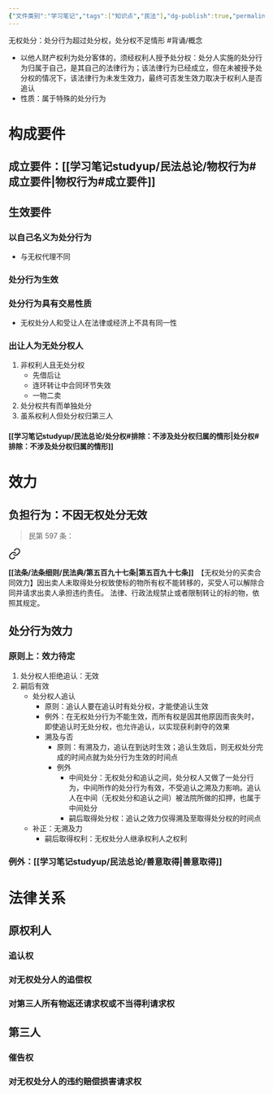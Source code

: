 ```yaml
---
{"文件类别":"学习笔记","tags":["知识点","民法"],"dg-publish":true,"permalink":"/学习笔记studyup/民法总论/无权处分/","dgPassFrontmatter":true,"created":"2024-10-13T17:33:27.492+08:00","updated":"2024-11-30T21:34:14.303+08:00"}
---
```


无权处分：处分行为超过处分权，处分权不足情形 #背诵/概念 
- 以他人财产权利为处分客体的，须经权利人授予处分权：处分人实施的处分行为归属于自己，是其自己的法律行为；该法律行为已经成立，但在未被授予处分权的情况下，该法律行为未发生效力，最终可否发生效力取决于权利人是否追认
- 性质：属于特殊的处分行为
# 构成要件
## 成立要件：[[学习笔记studyup/民法总论/物权行为#成立要件\|物权行为#成立要件]]
## 生效要件
### 以自己名义为处分行为
- 与无权代理不同
### 处分行为生效
### 处分行为具有交易性质
- 无权处分人和受让人在法律或经济上不具有同一性
### 出让人为无处分权人
1. 非权利人且无处分权
	- 先借后让
	- 连环转让中合同环节失效
	- 一物二卖
2. 处分权共有而单独处分
3. 虽系权利人但处分权归第三人
#### [[学习笔记studyup/民法总论/处分权#排除：不涉及处分权归属的情形\|处分权#排除：不涉及处分权归属的情形]]
# 效力
## 负担行为：不因无权处分无效
>民第 597 条：
<div class="transclusion internal-embed is-loaded"><a class="markdown-embed-link" href="/////#t597" aria-label="Open link"><svg xmlns="http://www.w3.org/2000/svg" width="24" height="24" viewBox="0 0 24 24" fill="none" stroke="currentColor" stroke-width="2" stroke-linecap="round" stroke-linejoin="round" class="svg-icon lucide-link"><path d="M10 13a5 5 0 0 0 7.54.54l3-3a5 5 0 0 0-7.07-7.07l-1.72 1.71"></path><path d="M14 11a5 5 0 0 0-7.54-.54l-3 3a5 5 0 0 0 7.07 7.07l1.71-1.71"></path></svg></a><div class="markdown-embed">



**[[法条/法条细则/民法典/第五百九十七条\|第五百九十七条]]**　【无权处分的买卖合同效力】因出卖人未取得处分权致使标的物所有权不能转移的，买受人可以解除合同并请求出卖人承担违约责任。
法律、行政法规禁止或者限制转让的标的物，依照其规定。 

</div></div>

## 处分行为效力
### 原则上：效力待定
1. 处分权人拒绝追认：无效
2. 嗣后有效
	- 处分权人追认
		- 原则：追认人要在追认时有处分权，才能使追认生效
		- 例外：在无权处分行为不能生效，而所有权是因其他原因而丧失时，即使追认时无处分权，也允许追认，以实现获利剥夺的效果
		- 溯及与否
			- 原则：有溯及力，追认在到达时生效；追认生效后，则无权处分完成的时间点就为处分行为生效的时间点
			- 例外
				- 中间处分：无权处分和追认之间，处分权人又做了一处分行为，中间所作的处分行为有效，不受追认之溯及力影响。追认人在中间（无权处分和追认之间）被法院所做的扣押，也属于中间处分
				- 嗣后取得处分权：追认之效力仅得溯及至取得处分权的时间点
	- 补正：无溯及力
		- 嗣后取得权利：无权处分人继承权利人之权利
### 例外：[[学习笔记studyup/民法总论/善意取得\|善意取得]]
# 法律关系
## 原权利人
### 追认权
### 对无权处分人的追偿权
### 对第三人所有物返还请求权或不当得利请求权
## 第三人
### 催告权
### 对无权处分人的违约赔偿损害请求权
